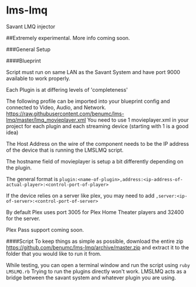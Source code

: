 # lms-lmq
Savant LMQ injector

##Extremely experimental. More info coming soon.

###General Setup

####Blueprint

Script must run on same LAN as the Savant System and have port 9000 available to work properly.

Each Plugin is at differing levels of 'completeness'

The following profile can be imported into your blueprint config and connected to Video, Audio, and Network.
https://raw.githubusercontent.com/benumc/lms-lmq/master/lmq_movieplayer.xml
You need to use 1 movieplayer.xml in your project for each plugin and each streaming device (starting with 1 is a good idea)

The Host Address on the wire of the component needs to be the IP address of the device that is running the LMSLMQ script.

The hostname field of movieplayer is setup a bit differently depending on the plugin.

The general format is ```plugin:<name-of-plugin>,address:<ip-address-of-actual-player>:<control-port-of-player>```

If the device relies on a server like plex, you may need to add ```,server:<ip-of-server>:<control-port-of-server>```

By default Plex uses port 3005 for Plex Home Theater players and 32400 for the server.

Plex Pass support coming soon.

####Script
To keep things as simple as possible, download the entire zip 
https://github.com/benumc/lms-lmq/archive/master.zip 
and extract it to the folder that you would like to run it from.

While testing, you can open a terminal window and run the script using ```ruby LMSLMQ.rb```
Trying to run the plugins directly won't work. LMSLMQ acts as a bridge between the savant system and whatever plugin you are using.
